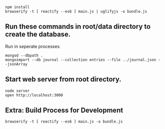 	npm install
	browserify -t [ reactify --es6 ] main.js | uglifyjs -o bundle.js

Run these commands in root/data directory to create the database.
--------------
Run in seperate processes

	mongod --dbpath .
	mongoimport --db journal --collection entries --file ../journal.json --jsonArray

Start web server from root directory.
--------------
	node server
	open http://localhost:3000

Extra: Build Process for Development
--------------
	browserify -t [ reactify --es6 ] main.js -o bundle.js
